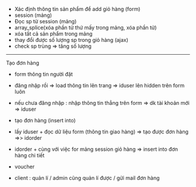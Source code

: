 - Xác định thông tin sản phẩm để add giỏ hàng (form)
- session (mảng)
- Đọc sp từ session (mảng)
- array_splice(xóa phần tử thứ mấy trong mảng, xóa phần tử)
- xóa tất cả sản phẩm trong mảng
- thay đổi được số lượng sp trong giỏ hàng (ajax)
- check sp trùng => tăng số lượng

----------------------
Tạo đơn hàng
- form thông tin người đặt
- đăng nhập rồi => load thông tin lên trang => iduser lên hidden trên form luôn
- nếu chưa đăng nhập : nhập thông tin thẳng trên form => dk tài khoản mới  => iduser
- tạo đơn hàng (insert into)
- lấy iduser + đọc dữ liệu form (thông tin giao hàng)
=> tạo được đơn hàng =>> idorder
- idorder + cùng với việc for mảng session giỏ hàng
=> insert into đơn hàng chi tiết

- voucher

- client : quản lí / admin cũng quản lí được / gửi mail đơn hàng